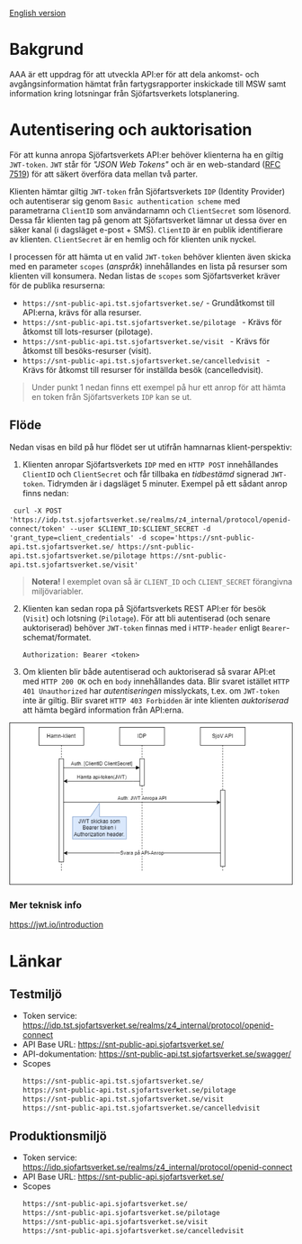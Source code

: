 [English version](README_en.md)

# Bakgrund
AAA är ett uppdrag för att utveckla API:er för att dela ankomst- och avgångsinformation hämtat från fartygsrapporter inskickade till MSW samt information kring lotsningar från Sjöfartsverkets lotsplanering.

# Autentisering och auktorisation
För att kunna anropa Sjöfartsverkets API:er behöver klienterna ha en giltig `JWT-token`. `JWT` står för *"JSON Web Tokens"* och är en web-standard ([RFC 7519](https://tools.ietf.org/html/rfc7519)) för att säkert överföra data mellan två parter.

Klienten hämtar giltig `JWT-token` från Sjöfartsverkets `IDP` (Identity Provider) och autentiserar sig genom `Basic authentication scheme` med parametrarna `ClientID` som användarnamn och `ClientSecret` som lösenord. Dessa får klienten tag på genom att Sjöfartsverket lämnar ut dessa över en säker kanal (i dagsläget e-post + SMS). `ClientID` är en publik identifierare av klienten. `ClientSecret` är en hemlig och för klienten unik nyckel.

I processen för att hämta ut en valid `JWT-token` behöver klienten även skicka med en parameter `scopes` (*anspråk*) innehållandes en lista på resurser som klienten vill konsumera. Nedan listas de `scopes` som Sjöfartsverket kräver för de publika resurserna:

- `https://snt-public-api.tst.sjofartsverket.se/` - Grundåtkomst till API:erna, krävs för alla resurser.
- `https://snt-public-api.tst.sjofartsverket.se/pilotage ` - Krävs för åtkomst till lots-resurser (pilotage).
- `https://snt-public-api.tst.sjofartsverket.se/visit ` - Krävs för åtkomst till besöks-resurser (visit).
- `https://snt-public-api.tst.sjofartsverket.se/cancelledvisit ` - Krävs för åtkomst till resurser för inställda besök (cancelledvisit).

> Under punkt 1 nedan finns ett exempel på hur ett anrop för att hämta en token från Sjöfartsverkets `IDP` kan se ut.

## Flöde
Nedan visas en bild på hur flödet ser ut utifrån hamnarnas klient-perspektiv:

1. Klienten anropar Sjöfartsverkets `IDP` med en `HTTP POST` innehållandes `ClientID` och `ClientSecret` och får tillbaka en *tidbestämd* signerad `JWT-token`. Tidrymden är i dagsläget 5 minuter. Exempel på ett sådant anrop finns nedan:

  ```
   curl -X POST 'https://idp.tst.sjofartsverket.se/realms/z4_internal/protocol/openid-connect/token' --user $CLIENT_ID:$CLIENT_SECRET -d 'grant_type=client_credentials' -d scope='https://snt-public-api.tst.sjofartsverket.se/ https://snt-public-api.tst.sjofartsverket.se/pilotage https://snt-public-api.tst.sjofartsverket.se/visit'
  ```

> **Notera!** I exemplet ovan så är `CLIENT_ID` och `CLIENT_SECRET` förangivna miljövariabler.

2. Klienten kan sedan ropa på Sjöfartsverkets REST API:er för besök (`Visit`) och lotsning (`Pilotage`). För att bli autentiserad (och senare auktoriserad) behöver `JWT-token` finnas med i `HTTP-header` enligt `Bearer`-schemat/formatet.

    ```
    Authorization: Bearer <token>
    ```
3. Om klienten blir både autentiserad och auktoriserad så svarar API:et med `HTTP 200 OK` och en `body` innehållandes data. Blir svaret istället `HTTP 401 Unauthorized` har *autentiseringen* misslyckats, t.ex. om `JWT-token` inte är giltig. Blir svaret `HTTP 403 Forbidden` är inte klienten *auktoriserad* att hämta begärd information från API:erna.

![AAA-client_credential-Api-anrop klient.png](images/AAA-client_credential-API-anrop.png)

### Mer teknisk info
https://jwt.io/introduction

# Länkar
## Testmiljö
* Token service: https://idp.tst.sjofartsverket.se/realms/z4_internal/protocol/openid-connect
* API Base URL: https://snt-public-api.sjofartsverket.se/ 
* API-dokumentation: https://snt-public-api.tst.sjofartsverket.se/swagger/
* Scopes
  ```
  https://snt-public-api.tst.sjofartsverket.se/
  https://snt-public-api.tst.sjofartsverket.se/pilotage
  https://snt-public-api.tst.sjofartsverket.se/visit
  https://snt-public-api.tst.sjofartsverket.se/cancelledvisit
  ```
## Produktionsmiljö
* Token service: https://idp.sjofartsverket.se/realms/z4_internal/protocol/openid-connect 
* API Base URL: https://snt-public-api.sjofartsverket.se/
* Scopes
   ```
  https://snt-public-api.sjofartsverket.se/
  https://snt-public-api.sjofartsverket.se/pilotage
  https://snt-public-api.sjofartsverket.se/visit
  https://snt-public-api.sjofartsverket.se/cancelledvisit
  ```  
